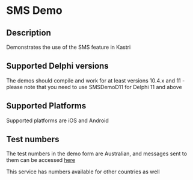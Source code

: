 # SMS Demo

## Description

Demonstrates the use of the SMS feature in Kastri

## Supported Delphi versions

The demos should compile and work for at least versions 10.4.x and 11 - please note that you need to use SMSDemoD11 for Delphi 11 and above

## Supported Platforms

Supported platforms are iOS and Android

## Test numbers

The test numbers in the demo form are Australian, and messages sent to them can be accessed [here](https://receive-sms.cc/Australia-Phone-Number/)

This service has numbers available for other countries as well

